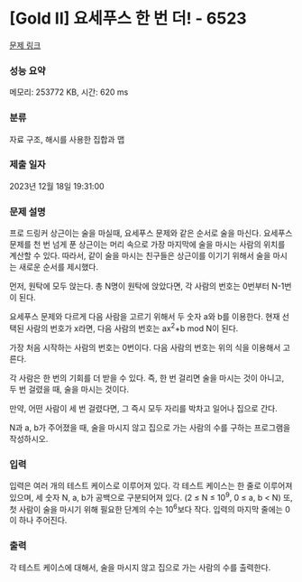 # [Gold II] 요세푸스 한 번 더! - 6523 

[문제 링크](https://www.acmicpc.net/problem/6523) 

### 성능 요약

메모리: 253772 KB, 시간: 620 ms

### 분류

자료 구조, 해시를 사용한 집합과 맵

### 제출 일자

2023년 12월 18일 19:31:00

### 문제 설명

<p>프로 드링커 상근이는 술을 마실때, 요세푸스 문제와 같은 순서로 술을 마신다. 요세푸스 문제를 천 번 넘게 푼 상근이는 머리 속으로 가장 마지막에 술을 마시는 사람의 위치를 계산할 수 있다. 따라서, 같이 술을 마시는 친구들은 상근이를 이기기 위해서 술을 마시는 새로운 순서를 제시했다.</p>

<p>먼저, 원탁에 모두 앉는다. 총 N명이 원탁에 앉았다면, 각 사람의 번호는 0번부터 N-1번이 된다.</p>

<p>요세푸스 문제와 다르게 다음 사람을 고르기 위해서 두 숫자 a와 b를 이용한다. 현재 선택된 사람의 번호가 x라면, 다음 사람의 번호는 ax<sup>2</sup>+b mod N이 된다.</p>

<p>가장 처음 시작하는 사람의 번호는 0번이다. 다음 사람의 번호는 위의 식을 이용해서 고른다.</p>

<p>각 사람은 한 번의 기회를 더 받을 수 있다. 즉, 한 번 걸리면 술을 마시는 것이 아니고, 두 번 걸렸을 때, 술을 마시는 것이다.</p>

<p>만약, 어떤 사람이 세 번 걸렸다면, 그 즉시 모두 자리를 박차고 일어나 집으로 간다.</p>

<p>N과 a, b가 주어졌을 때, 술을 마시지 않고 집으로 가는 사람의 수를 구하는 프로그램을 작성하시오.</p>

### 입력 

 <p>입력은 여러 개의 테스트 케이스로 이루어져 있다. 각 테스트 케이스는 한 줄로 이루어져 있으며, 세 숫자 N, a, b가 공백으로 구분되어져 있다. (2 ≤ N ≤ 10<sup>9</sup>, 0 ≤ a, b < N) 또, 첫 사람이 술을 마시기 위해 필요한 단계의 수는 10<sup>6</sup>보다 작다. 입력의 마지막 줄에는 0이 하나 주어진다.</p>

### 출력 

 <p>각 테스트 케이스에 대해서, 술을 마시지 않고 집으로 가는 사람의 수를 출력한다.</p>

